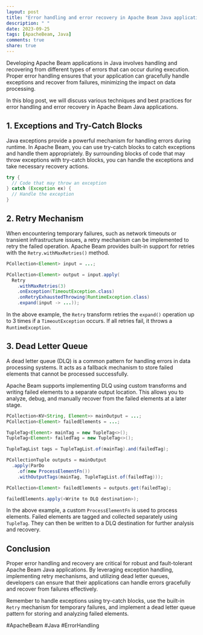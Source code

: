 ```yaml
---
layout: post
title: "Error handling and error recovery in Apache Beam Java applications"
description: " "
date: 2023-09-25
tags: [ApacheBeam, Java]
comments: true
share: true
---
```


Developing Apache Beam applications in Java involves handling and recovering from different types of errors that can occur during execution. Proper error handling ensures that your application can gracefully handle exceptions and recover from failures, minimizing the impact on data processing.

In this blog post, we will discuss various techniques and best practices for error handling and error recovery in Apache Beam Java applications.

## 1. Exceptions and Try-Catch Blocks

Java exceptions provide a powerful mechanism for handling errors during runtime. In Apache Beam, you can use try-catch blocks to catch exceptions and handle them appropriately. By surrounding blocks of code that may throw exceptions with try-catch blocks, you can handle the exceptions and take necessary recovery actions.

```java
try {
  // Code that may throw an exception
} catch (Exception ex) {
  // Handle the exception
}
```

## 2. Retry Mechanism

When encountering temporary failures, such as network timeouts or transient infrastructure issues, a retry mechanism can be implemented to retry the failed operation. Apache Beam provides built-in support for retries with the `Retry.withMaxRetries()` method.

```java
PCollection<Element> input = ...;

PCollection<Element> output = input.apply(
  Retry
    .withMaxRetries(3)
    .onException(TimeoutException.class)
    .onRetryExhaustedThrowing(RuntimeException.class)
    .expand(input -> ...));
```

In the above example, the `Retry` transform retries the `expand()` operation up to 3 times if a `TimeoutException` occurs. If all retries fail, it throws a `RuntimeException`.

## 3. Dead Letter Queue

A dead letter queue (DLQ) is a common pattern for handling errors in data processing systems. It acts as a fallback mechanism to store failed elements that cannot be processed successfully.

Apache Beam supports implementing DLQ using custom transforms and writing failed elements to a separate output location. This allows you to analyze, debug, and manually recover from the failed elements at a later stage.

```java
PCollection<KV<String, Element>> mainOutput = ...;
PCollection<Element> failedElements = ...;

TupleTag<Element> mainTag = new TupleTag<>();
TupleTag<Element> failedTag = new TupleTag<>();

TupleTagList tags = TupleTagList.of(mainTag).and(failedTag);

PCollectionTuple outputs = mainOutput
  .apply(ParDo
    .of(new ProcessElementFn())
    .withOutputTags(mainTag, TupleTagList.of(failedTag)));

PCollection<Element> failedElements = outputs.get(failedTag);

failedElements.apply(<Write to DLQ destination>);
```

In the above example, a custom `ProcessElementFn` is used to process elements. Failed elements are tagged and collected separately using `TupleTag`. They can then be written to a DLQ destination for further analysis and recovery.

## Conclusion

Proper error handling and recovery are critical for robust and fault-tolerant Apache Beam Java applications. By leveraging exception handling, implementing retry mechanisms, and utilizing dead letter queues, developers can ensure that their applications can handle errors gracefully and recover from failures effectively.

Remember to handle exceptions using try-catch blocks, use the built-in `Retry` mechanism for temporary failures, and implement a dead letter queue pattern for storing and analyzing failed elements.

#ApacheBeam #Java #ErrorHandling